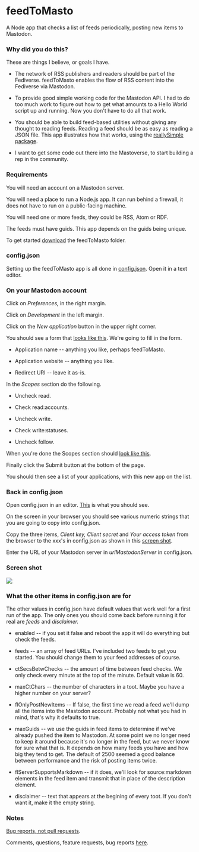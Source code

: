 # feedToMasto

A Node app that checks a list of feeds periodically, posting new items to Mastodon.

### Why did you do this?

These are things I believe, or goals I have.

* The network of RSS publishers and readers should be part of the Fediverse. feedToMasto enables the flow of RSS content into the Fediverse via Mastodon.

* To provide good simple working code for the Mastodon API. I had to do too much work to figure out how to get what amounts to a Hello World script up and running. Now you don't have to do all that work. 

* You should be able to build feed-based utilities without giving any thought to reading feeds. Reading a feed should be as easy as reading a JSON file. This app illustrates how that works, using the <a href="https://github.com/scripting/reallysimple">reallySimple package</a>. 

* I want to get some code out there into the Mastoverse, to start building a rep in the community. 

### Requirements

You will need an account on a Mastodon server. 

You will need a place to run a Node.js app. It can run behind a firewall, it does not have to run on a public-facing machine. 

You will need one or more feeds, they could be RSS, Atom or RDF. 

The feeds must have guids. This app depends on the guids being unique. 

To get started <a href="https://github.com/scripting/feedToMasto/archive/refs/heads/main.zip">download</a> the feedToMasto folder. 

### config.json

Setting up the feedToMasto app is all done in <a href="https://github.com/scripting/feedToMasto/blob/main/config.json">config.json</a>. Open it in a text editor.

### On your Mastodon account

Click on <i>Preferences,</i> in the right margin.

Click on <i>Development</i> in the left margin.

Click on the <i>New application</i> button in the upper right corner. 

You should see a form that <a href="http://scripting.com/images/2022/12/01/newApplicationScreen.png">looks like this</a>. We're going to fill in the form. 

* Application name -- anything you like, perhaps feedToMasto.

* Application website -- anything you like.

* Redirect URI -- leave it as-is.

In the <i>Scopes</i> section do the following.

* Uncheck read.

* Check read:accounts.

* Uncheck write.

* Check write:statuses.

* Uncheck follow.

When you're done the Scopes section should <a href="http://scripting.com/images/2022/12/01/checkboxesScreen.png">look like this</a>. 

Finally click the Submit button at the bottom of the page. 

You should then see a list of your applications, with this new app on the list.

### Back in config.json

Open config.json in an editor. <a href="http://scripting.com/images/2022/12/01/configJsonScreen.png">This</a> is what you should see. 

On the screen in your browser you should see various numeric strings that you are going to copy into config.json.

Copy the three items, <i>Client key,</i> <i>Client secret</i> and <i>Your access token</i> from the browser to the xxx's in config.json as shown in this <a href="http://scripting.com/images/2022/12/01/copyFromWebToConfig.png">screen shot</a>. 

Enter the URL of your Mastodon server in <i>urlMastodonServer</i> in config.json.

### Screen shot

<img src="http://scripting.com/images/2022/12/01/arrowsOnMasto.png">

### What the other items in config.json are for

The other values in config.json have default values that work well for a first run of the app. The only ones you should come back before running it for real are <i>feeds</i> and <i>disclaimer. </i>

* enabled -- if you set it false and reboot the app it will do everything but check the feeds. 

* feeds -- an array of feed URLs. I've included two feeds to get you started. You should change them to your feed addresses of course. 

* ctSecsBetwChecks -- the amount of time between feed checks. We only check every minute at the top of the minute. Default value is 60.

* maxCtChars -- the number of characters in a toot. Maybe you have a higher number on your server?

* flOnlyPostNewItems -- If false, the first time we read a feed we'll dump all the items into the Mastodon account. Probably not what you had in mind, that's why it defaults to true. 

* maxGuids -- we use the guids in feed items to determine if we've already pushed the item to Mastodon. At some point we no longer need to keep it around because it's no longer in the feed, but we never know for sure what that is. It depends on how many feeds you have and how big they tend to get. The default of 2500 seemed a good balance between performance and the risk of posting items twice.

* flServerSupportsMarkdown -- if it does, we'll look for source:markdown elements in the feed item and transmit that in place of the description element.

* disclaimer -- text that appears at the begining of every toot. If you don't want it, make it the empty string.

### Notes

<a href="http://scripting.com/2020/05/26/194558.html?title=bugReportsNotPullRequests">Bug reports, not pull requests</a>. 

Comments, questions, feature requests, bug reports <a href="https://github.com/scripting/feedToMasto/issues">here</a>. 

